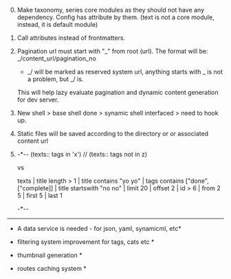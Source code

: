 0. Make taxonomy, series core modules as they should not have any dependency. Config has attribute by them.
    (text is not a core module, instead, it is default module)
1. Call attributes instead of frontmatters.

2. Pagination url must start with "_" from root (url). The format will be:
    _/content_url/pagination_no
    
    * _/ will be marked as reserved system url, anything starts with _ is not a problem, but _/ is.
    
    This will help lazy evaluate pagination and dynamic content generation
    for dev server.
    
3. New shell > base shell done > synamic shell interfaced > need to hook up.

4. Static files will be saved according to the directory or or associated content url

5.  -*--
    (texts:: tags in 'x') // (texts:: tags not in z)
    
    vs
    
    texts | title length > 1 | title contains "yo yo" | tags contains ["done", ["complete]] | title startswith "no no" | limit 20 | offset 2 | id > 6 | from 2 5 | first 5 | last 1
    
    -*--
    
    
------------
    
* A data service is needed - for json, yaml, synamicml, etc*

* filtering system improvement for tags, cats etc *

* thumbnail generation *

* routes caching system *